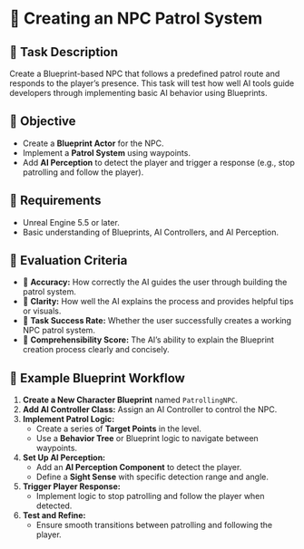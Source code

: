 # 🎯 Creating an NPC Patrol System

## 📌 Task Description
Create a Blueprint-based NPC that follows a predefined patrol route and responds to the player’s presence. This task will test how well AI tools guide developers through implementing basic AI behavior using Blueprints.

## 🎯 Objective
- Create a **Blueprint Actor** for the NPC.
- Implement a **Patrol System** using waypoints.
- Add **AI Perception** to detect the player and trigger a response (e.g., stop patrolling and follow the player).

## 🔨 Requirements
- Unreal Engine 5.5 or later.
- Basic understanding of Blueprints, AI Controllers, and AI Perception.

## 📐 Evaluation Criteria
- 📐 **Accuracy:** How correctly the AI guides the user through building the patrol system.  
- 📝 **Clarity:** How well the AI explains the process and provides helpful tips or visuals.  
- 📌 **Task Success Rate:** Whether the user successfully creates a working NPC patrol system.  
- 💬 **Comprehensibility Score:** The AI’s ability to explain the Blueprint creation process clearly and concisely.

## 📁 Example Blueprint Workflow
1. **Create a New Character Blueprint** named `PatrollingNPC`.  
2. **Add AI Controller Class:** Assign an AI Controller to control the NPC.  
3. **Implement Patrol Logic:**  
   - Create a series of **Target Points** in the level.  
   - Use a **Behavior Tree** or Blueprint logic to navigate between waypoints.  
4. **Set Up AI Perception:**  
   - Add an **AI Perception Component** to detect the player.  
   - Define a **Sight Sense** with specific detection range and angle.  
5. **Trigger Player Response:**  
   - Implement logic to stop patrolling and follow the player when detected.  
6. **Test and Refine:**  
   - Ensure smooth transitions between patrolling and following the player.
